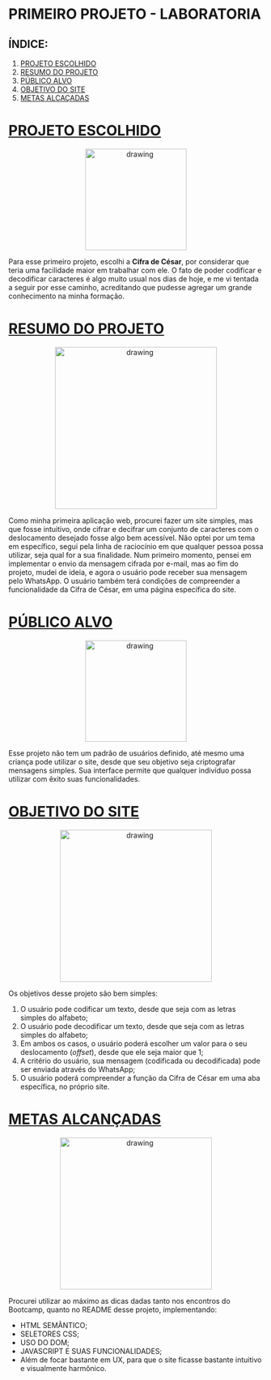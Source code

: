 # **PRIMEIRO PROJETO - LABORATORIA**

## **ÍNDICE:**
1. [PROJETO ESCOLHIDO](#1-projeto-escolhido)
2. [RESUMO DO PROJETO](#2-resumo-do-projeto)
3. [PÚBLICO ALVO](#3-público-alvo)
4. [OBJETIVO DO SITE](#4-objetivo-do-site)
5. [METAS ALCAÇADAS](#5-metas-alcançadas)

# [PROJETO ESCOLHIDO](#1-projeto-escolhido)

<p align="center">
<img src="https://i.pinimg.com/550x/10/b3/d2/10b3d21a4714660514dd327361c13459.jpg" alt="drawing" width="200"/>
</p>

Para esse primeiro projeto, escolhi a **Cifra de César**, por considerar que teria uma facilidade maior em trabalhar com ele. O fato de poder codificar e decodificar caracteres é algo muito usual nos dias de hoje, e me vi tentada a seguir por esse caminho, acreditando que pudesse agregar um grande conhecimento na minha formação.

# [RESUMO DO PROJETO](#2-resumo-do-projeto)

<p align="center">
<img src="https://user-images.githubusercontent.com/40282757/152251253-6992c6d8-4f9b-46c1-9f21-3f7ccef0f7b8.png" alt="drawing" width="320"/>
</p>

Como minha primeira aplicação web, procurei fazer um site simples, mas que fosse intuitivo, onde cifrar e decifrar um conjunto de caracteres com o deslocamento desejado fosse algo bem acessível. Não optei por um tema em específico, segui pela linha de raciocínio em que qualquer pessoa possa utilizar, seja qual for a sua finalidade. Num primeiro momento, pensei em implementar o envio da mensagem cifrada por e-mail, mas ao fim do projeto, mudei de ideia, e agora o usuário pode receber sua mensagem pelo WhatsApp. O usuário também terá condições de compreender a funcionalidade da Cifra de César, em uma página específica do site.

# [PÚBLICO ALVO](#3-público-alvo)

<p align="center">
<img src="https://greenpng.com/wp-content/uploads/2021/10/desenho-de-rostos-de-pessoas-1024x635.png" alt="drawing" width="200"/>
</p>

Esse projeto não tem um padrão de usuários definido, até mesmo uma criança pode utilizar o site, desde que seu objetivo seja criptografar mensagens simples. Sua interface permite que qualquer indivíduo possa utilizar com êxito suas funcionalidades.

# [OBJETIVO DO SITE](#4-objetivo-do-site)

<p align="center">
<img src="https://bmwebstatic.bizmerlin.com/images/earmark_goals_to_your_team_members.png" alt="drawing" width="300"/>
</p>

Os objetivos desse projeto são bem simples:

1. O usuário pode codificar um texto, desde que seja com as letras simples do alfabeto;
2. O usuário pode decodificar um texto, desde que seja com as letras simples do alfabeto;
3. Em ambos os casos, o usuário poderá escolher um valor para o seu deslocamento (_offset_), desde que ele seja maior que 1;
4. A critério do usuário, sua mensagem (codificada ou decodificada) pode ser enviada através do WhatsApp;
5. O usuário poderá compreender a função da Cifra de César em uma aba específica, no próprio site.

# [METAS ALCANÇADAS](#5-metas-alcançadas)

<p align="center">
<img src="https://www.sebrae.com.br/Sebrae/Portal%20Sebrae/UFs/AP/Imagens/xSaiba,P20como,P20estabelecer,P20metas,P20para,P20chegar,P20ao,P20sucesso.png.pagespeed.ic.TWEqcAavRs.png" alt="drawing" width="300"/>
</p>

Procurei utilizar ao máximo as dicas dadas tanto nos encontros do Bootcamp, quanto no README desse projeto, implementando: 
- HTML SEMÂNTICO;
- SELETORES CSS;
- USO DO DOM;
- JAVASCRIPT E SUAS FUNCIONALIDADES;
- Além de focar bastante em UX, para que o site ficasse bastante intuitivo e visualmente harmônico.